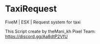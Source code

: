 # TaxiRequest
FiveM | ESX | Request system for taxi

This Script create by theMani_kh
Pixel Team: https://discord.gg/Aa8dtP2VfU
